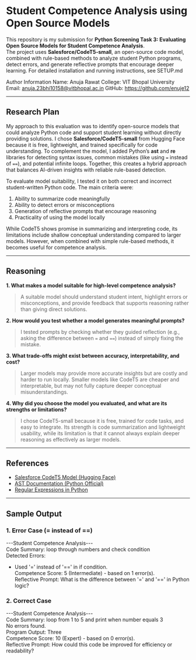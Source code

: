 # Student Competence Analysis using Open Source Models

This repository is my submission for **Python Screening Task 3: Evaluating Open Source Models for Student Competence Analysis**.  
The project uses **Salesforce/CodeT5-small**, an open-source code model, combined with rule-based methods to analyze student Python programs, detect errors, and generate reflective prompts that encourage deeper learning.
For detailed installation and running instructions, see SETUP.md

Author Information
Name: Anuja Rawat
College: VIT Bhopal University
Email: anuja.23bhi10158@vitbhopal.ac.in
GitHub: https://github.com/enuje12

---

## Research Plan

My approach to this evaluation was to identify open-source models that could analyze Python code and support student learning without directly providing solutions. I chose **Salesforce/CodeT5-small** from Hugging Face because it is free, lightweight, and trained specifically for code understanding. To complement the model, I added Python’s **ast** and **re** libraries for detecting syntax issues, common mistakes (like using `=` instead of `==`), and potential infinite loops. Together, this creates a hybrid approach that balances AI-driven insights with reliable rule-based detection.  

To evaluate model suitability, I tested it on both correct and incorrect student-written Python code. The main criteria were:  
1. Ability to summarize code meaningfully  
2. Ability to detect errors or misconceptions  
3. Generation of reflective prompts that encourage reasoning  
4. Practicality of using the model locally  

While CodeT5 shows promise in summarizing and interpreting code, its limitations include shallow conceptual understanding compared to larger models. However, when combined with simple rule-based methods, it becomes useful for competence analysis.

---

## Reasoning

**1. What makes a model suitable for high-level competence analysis?**  
> A suitable model should understand student intent, highlight errors or misconceptions, and provide feedback that supports reasoning rather than giving direct solutions.  

**2. How would you test whether a model generates meaningful prompts?**  
> I tested prompts by checking whether they guided reflection (e.g., asking the difference between `=` and `==`) instead of simply fixing the mistake.  

**3. What trade-offs might exist between accuracy, interpretability, and cost?**  
> Larger models may provide more accurate insights but are costly and harder to run locally. Smaller models like CodeT5 are cheaper and interpretable, but may not fully capture deeper conceptual misunderstandings.  

**4. Why did you choose the model you evaluated, and what are its strengths or limitations?**  
> I chose CodeT5-small because it is free, trained for code tasks, and easy to integrate. Its strength is code summarization and lightweight usability, while its limitation is that it cannot always explain deeper reasoning as effectively as larger models.  

---

## References

- [Salesforce CodeT5 Model (Hugging Face)](https://huggingface.co/Salesforce/codet5-small)  
- [AST Documentation (Python Official)](https://docs.python.org/3/library/ast.html)  
- [Regular Expressions in Python](https://docs.python.org/3/library/re.html)  

---

## Sample Output

### 1. Error Case (= instead of ==)

---Student Competence Analysis--- <br>
Code Summary: loop through numbers and check condition <br>
Detected Errors: <br>
 - Used '=' instead of '==' in if condition. <br>
Competence Score: 5 (Intermediate) - based on 1 error(s). <br>
Reflective Prompt: What is the difference between '=' and '==' in Python logic? <br>

### 2. Correct Case

---Student Competence Analysis--- <br>
Code Summary: loop from 1 to 5 and print when number equals 3 <br>
No errors found. <br>
Program Output: Three <br>
Competence Score: 10 (Expert) - based on 0 error(s). <br>
Reflective Prompt: How could this code be improved for efficiency or readability? <br>

